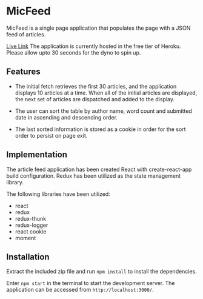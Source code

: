 # MicFeed

MicFeed is a single page application that populates the page with a JSON feed of articles.  

[Live Link](http:/micfeed.herokuapp.com)
The application is currently hosted in the free tier of Heroku.  Please allow upto 30 seconds for the dyno to spin up.

## Features

- The initial fetch retrieves the first 30 articles, and the application displays 10 articles at a time.  When all of the initial articles are displayed, the next set of articles are dispatched and added to the display.  

- The user can sort the table by author name, word count and submitted date in ascending and descending order.  

- The last sorted information is stored as a cookie in order for the sort order to persist on page exit.

## Implementation
The article feed application has been created React with create-react-app build configuration.  Redux has been utilized as the state management library.  

The following libraries have been utilized:
- react
- redux
- redux-thunk
- redux-logger
- react cookie
- moment

## Installation

Extract the included zip file and run `npm install` to install the dependencies.

Enter `npm start` in the terminal to start the development server.  The application can be accessed from  `http://localhost:3000/`.  
